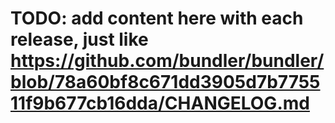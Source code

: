 # TODO: add content here with each release, just like https://github.com/bundler/bundler/blob/78a60bf8c671dd3905d7b775511f9b677cb16dda/CHANGELOG.md
